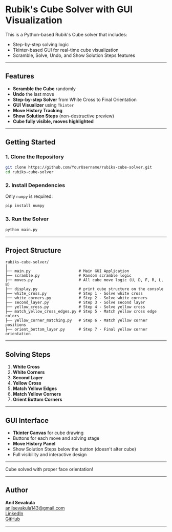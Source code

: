 # Rubik's Cube Solver with GUI Visualization

This is a Python-based Rubik's Cube solver that includes:
- Step-by-step solving logic
- Tkinter-based GUI for real-time cube visualization
- Scramble, Solve, Undo, and Show Solution Steps features

---

## Features

- **Scramble the Cube** randomly  
- **Undo** the last move  
- **Step-by-step Solver** from White Cross to Final Orientation  
- **GUI Visualizer** using `Tkinter`  
- **Move History Tracking**  
- **Show Solution Steps** (non-destructive preview)  
- **Cube fully visible, moves highlighted**

---

## Getting Started

### 1. Clone the Repository

```bash
git clone https://github.com/YourUsername/rubiks-cube-solver.git
cd rubiks-cube-solver
```

### 2. Install Dependencies

Only `numpy` is required:

```bash
pip install numpy
```

### 3. Run the Solver

```bash
python main.py
```

---

## Project Structure

```
rubiks-cube-solver/
│
├── main.py                     # Main GUI Application
├── scramble.py                 # Random scramble logic
├── moves.py                    # All cube move logic (U, D, F, R, L, B)
├── display.py                  # print cube structure on the console
├── white_cross.py              # Step 1 - Solve white cross
├── white_corners.py            # Step 2 - Solve white corners
├── second_layer.py             # Step 3 - Solve second layer
├── yellow_cross.py             # Step 4 - Solve yellow cross
├── match_yellow_cross_edges.py # Step 5 - Match yellow cross edge colors
├── yellow_corner_matching.py   # Step 6 - Match yellow corner positions
├── orient_bottom_layer.py      # Step 7 - Final yellow corner orientation
```

---

## Solving Steps

1. **White Cross**  
2. **White Corners**  
3. **Second Layer**  
4. **Yellow Cross**  
5. **Match Yellow Edges**  
6. **Match Yellow Corners**  
7. **Orient Bottom Corners**

---

## GUI Interface

- **Tkinter Canvas** for cube drawing  
- Buttons for each move and solving stage  
- **Move History Panel**  
- Show Solution Steps below the button (doesn't alter cube)  
- Full visibility and interactive design  

---

Cube solved with proper face orientation!

---

## Author

**Anil Sevakula**  
[anilsevakula143@gmail.com](mailto:anilsevakula143@gmail.com)  
[LinkedIn](https://www.linkedin.com/in/anil-sevakula/)  
[GitHub](https://github.com/AnilSevakula)

---
